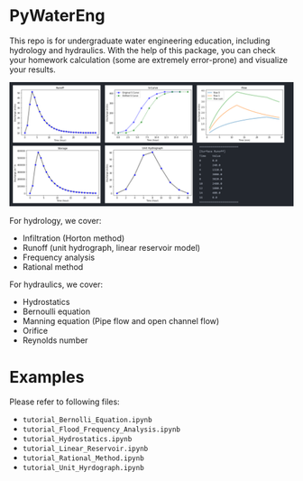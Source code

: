 # PyWaterEng
This repo is for undergraduate water engineering education, including hydrology and hydraulics. With the help of this package, you can check your homework calculation (some are extremely error-prone) and visualize your results.

![](figure/figure1.png)

For hydrology, we cover:

* Infiltration (Horton method)
* Runoff (unit hydrograph, linear reservoir model)
* Frequency analysis
* Rational method

For hydraulics, we cover:

* Hydrostatics
* Bernoulli equation
* Manning equation (Pipe flow and open channel flow)
* Orifice
* Reynolds number

# Examples

Please refer to following files:

- `tutorial_Bernolli_Equation.ipynb`
- `tutorial_Flood_Frequency_Analysis.ipynb`
- `tutorial_Hydrostatics.ipynb`
- `tutorial_Linear_Reservoir.ipynb`
- `tutorial_Rational_Method.ipynb`
- `tutorial_Unit_Hyrdograph.ipynb`
